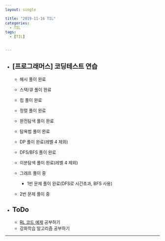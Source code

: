 ```yaml
---
layout: single

title: "2019-11-16 TIL"
categories:
  - TIL
tags:
  - [TIL]


---
```




- ## [프로그래머스] 코딩테스트 연습

  - 해시 풀이 완료
  
  - 스택/큐 풀이 완료
  
  - 힙 풀이 완료
  
  - 정렬 풀이 완료
  
  - 완전탐색 풀이 완료
  
  - 탐욕법 풀이 완료
  
  - DP 풀이 완료(레벨 4 제외)
  
  - DFS/BFS 풀이 완료
  
  - 이분탐색 풀이 완료(레벨 4 제외)
  
  - 그래프 풀이 중
  
    - 1번 문제 풀이 완료(DFS로 시간초과, BFS 사용)
  - 2번 문제 풀이 중
    
    
  
- ## ToDo

  - [RL 코드 예제](https://github.com/rlcode/reinforcement-learning-kr) 공부하기
  - 강화학습 알고리즘 공부하기

------

